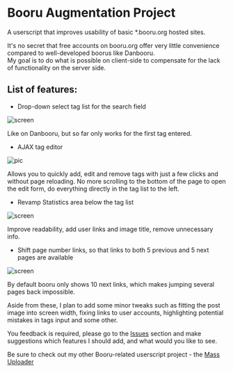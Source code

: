 # Booru Augmentation Project
A userscript that improves usability of basic *.booru.org hosted sites.

It's no secret that free accounts on booru.org offer very little convenience compared to well-developed boorus like Danbooru.  
  My goal is to do what is possible on client-side to compensate for the lack of functionality on the server side.
  
## List of features:

* Drop-down select tag list for the search field

![screen](http://puu.sh/lD5FK/c90fd506d8.png)

Like on Danbooru, but so far only works for the first tag entered. 

* AJAX tag editor
 
 ![pic](http://puu.sh/lwWff/d89ecf28d3.png)

Allows you to quickly add, edit and remove tags with just a few clicks and without page reloading. No more scrolling to the bottom of the page to open the edit form, do everything directly in the tag list to the left.  
  
* Revamp Statistics area below the tag list 

![screen](http://puu.sh/lyCVk/363400f0e5.png)

Improve readability, add user links and image title, remove unnecessary info.

* Shift page number links, so that links to both 5 previous and 5 next pages are available 
  
![screen](http://puu.sh/lC2cz/0a406af9a0.png)

By default booru only shows 10 next links, which makes jumping several pages back impossible.

Aside from these, I plan to add some minor tweaks such as fitting the post image into screen width, fixing links to user accounts, highlighting potential mistakes in tags input and some other.

You feedback is required, please go to the [Issues](https://github.com/Seedmanc/Booru-Augmentation-Project/issues) section and make suggestions which features I should add, and what would you like to see.

Be sure to check out my other Booru-related userscript project - the [Mass Uploader](https://github.com/Seedmanc/Booru-mass-uploader)
